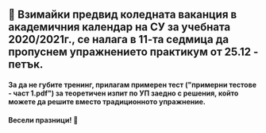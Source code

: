 ## :christmas_tree: Взимайки предвид коледната ваканция в академичния календар на СУ за учебната 2020/2021г., се налага в 11-та седмица да пропуснем упражнението практикум от 25.12 - петък.
#### За да не губите тренинг, прилагам примерен тест ("примерни тестове - част 1.pdf") за теоретичен изпит по УП заедно с решения, който можете да решите вместо традиционното упражнение.
#### Весели празници! :gift: 
